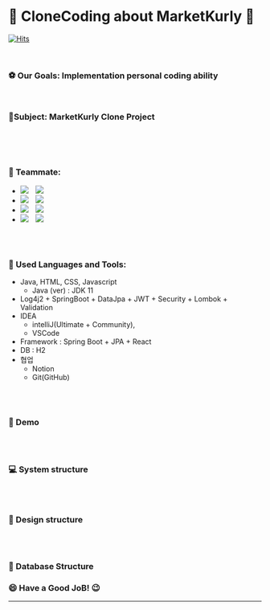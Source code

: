 # 👋 CloneCoding about MarketKurly 👋

[![Hits](https://hits.seeyoufarm.com/api/count/incr/badge.svg?url=https%3A%2F%2Fgithub.com%2FHGJ-marketkurly-clonecoding%2FBackend&count_bg=%2379C83D&title_bg=%23555555&icon=&icon_color=%23E7E7E7&title=hits&edge_flat=false)](https://hits.seeyoufarm.com)

    
<br />

### :soccer: Our Goals: Implementation personal coding ability

<br />


### :microphone:Subject: MarketKurly Clone Project

<br />
<br />
<br />

### :two_men_holding_hands: Teammate: 

* <img 
          src="https://img.shields.io/badge/Yaryung-FE,BE,DB-green"/>
          <a href="https://www.instagram.com/difud1106/?hl=ko">
    <img 
        src="http://img.shields.io/badge/-difud1106-white?style=flat&logo=Instagram&link=https://instagram.com/alpox.dev/"
        style="height : auto; margin-left : 10px; margin-right : 10px;"/>
</a><br />
*  <img 
          src="https://img.shields.io/badge/Raehyeon-FE,BE,DB-blue"/>
          <a href="https://www.instagram.com/raehyeon._.a/?hl=ko">
    <img 
        src="http://img.shields.io/badge/-raehyeon._.a-white?style=flat&logo=Instagram&link=https://instagram.com/alpox.dev/"
        style="height : auto; margin-left : 10px; margin-right : 10px;"/>
</a><br />
* <img 
          src="https://img.shields.io/badge/Jaekyun-FE,BE,DB-blue"/>
          <a href="https://www.instagram.com/xi_kyun/?hl=ko">
    <img 
        src="http://img.shields.io/badge/-xi_kyun-white?style=flat&logo=Instagram&link=https://instagram.com/alpox.dev/"
        style="height : auto; margin-left : 10px; margin-right : 10px;"/>
</a><br />
* <img 
          src="https://img.shields.io/badge/Yeji-FE,BE,DB-green"/> <a href="https://www.instagram.com/yeji6_5/?hl=ko">
    <img 
        src="http://img.shields.io/badge/-yeji6_5-white?style=flat&logo=Instagram&link=https://instagram.com/alpox.dev/"
        style="height : auto; margin-left : 10px; margin-right : 10px;"/>
</a><br />
<br />
<br />

### :wrench: Used  Languages and Tools: 
 - Java, HTML, CSS, Javascript
    - Java (ver) : JDK 11
 -  Log4j2 + SpringBoot + DataJpa + JWT + Security + Lombok + Validation
- IDEA 
    - intelliJ(Ultimate + Community),
    - VSCode
- Framework : Spring Boot + JPA + React
- DB : H2
- 협업
    - Notion
    - Git(GitHub)


<br />
<br />

### 🌱 Demo



<br />
<br />

### 💻 System structure


<br />
<br />


### :mag_right: Design structure 

<br />
<br />



### :nut_and_bolt: Database Structure




### :smile: Have a Good JoB! :wink:
-----------------------------
